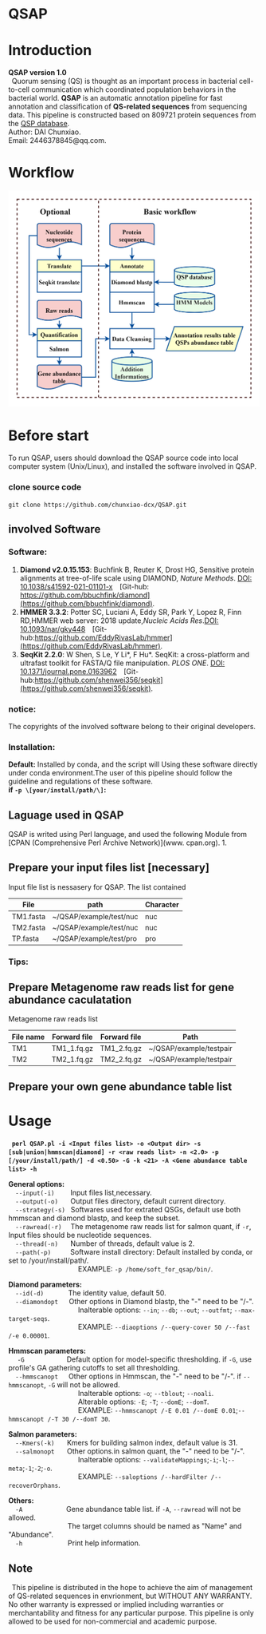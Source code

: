 # QSAP

# Introduction
**QSAP version 1.0**    
&ensp;Quorum sensing (QS) is thought as an important process in bacterial cell-to-cell communication which coordinated population behaviors in the bacterial world. **QSAP** is an automatic annotation pipeline for fast annotation and classification of **QS-related sequences** from sequencing data. This pipeline is constructed based on 809721 protein sequences from the [QSP database](https://github.com/chunxiao-dcx/QSP).  
Author: DAI Chunxiao.  
Email: 2446378845\@qq.com.  

# Workflow
![image](https://github.com/chunxiao-dcx/QSAP/blob/main/QSAPpipeline.png)

# Before start
To run QSAP, users should download the QSAP source code into local computer system (Unix/Linux), and installed the software involved in QSAP.
### clone source code  
`git clone https://github.com/chunxiao-dcx/QSAP.git`  

## involved Software 
### Software:   
1. **Diamond v2.0.15.153**: Buchfink B, Reuter K, Drost HG, Sensitive protein alignments at tree-of-life scale using DIAMOND, *Nature Methods*. [DOI: 10.1038/s41592-021-01101-x](https://doi.org/10.1038/s41592-021-01101-x)&emsp;[Git-hub: https://github.com/bbuchfink/diamond](https://github.com/bbuchfink/diamond).  
2. **HMMER 3.3.2**: Potter SC, Luciani A, Eddy SR, Park Y, 
Lopez R, Finn RD,HMMER web server: 2018 update,*Nucleic Acids Res*.[DOI: 10.1093/nar/gky448](http://doi.org/10.1093/nar/gky448)&emsp;[Git-hub:https://github.com/EddyRivasLab/hmmer](https://github.com/EddyRivasLab/hmmer).  
3. **SeqKit 2.2.0**: 
W Shen, S Le, Y Li\*, F Hu\*. SeqKit: a cross-platform and ultrafast toolkit for FASTA/Q file manipulation. *PLOS ONE*. [DOI: 10.1371/journal.pone.0163962](https://doi.org/10.1371/journal.pone.0163962)&emsp;[Git-hub:https://github.com/shenwei356/seqkit](https://github.com/shenwei356/seqkit).
### notice:
The copyrights of the involved software belong to their original developers.  
### Installation:  
**Default:**
     Installed by conda, and the script will Using these software directly under conda environment.The user of this pipeline should follow the guideline and regulations of these software.  
**if `-p \[your/install/path/\]`:**  

##  Laguage used in QSAP
QSAP is writed using Perl language, and used the following Module from [CPAN (Comprehensive Perl Archive Network)](www. cpan.org).
1. 
## Prepare your input files list [necessary]
Input file list is nessasery for QSAP. The list contained 

File|path| Character
---------|-----------------------|------
TM1.fasta|~/QSAP/example/test/nuc| nuc
TM2.fasta|~/QSAP/example/test/nuc| nuc    
TP.fasta|~/QSAP/example/test/pro| pro

### Tips:

## Prepare Metagenome raw reads list for gene abundance caculatation
Metagenome raw reads list

File name |Forward file|Forward file|Path
---|-----------|-----------|-----------------------
TM1|TM1_1.fq.gz|TM1_2.fq.gz|~/QSAP/example/testpair
TM2|TM2_1.fq.gz|TM2_2.fq.gz|~/QSAP/example/testpair  

## Prepare your own gene abundance table list 

# Usage  
**` perl QSAP.pl -i <Input files list> -o <Output dir> -s [sub|union|hmmscan|diamond] -r <raw reads list> -n <2.0> -p [/your/install/path/] -d <0.50> -G -k <21> -A <Gene abundance table list> -h`**
   
**General options:**  
&emsp;`--input(-i)` &emsp;&emsp;Input files list,necessary.  
&emsp;`--output(-o)` &emsp;&ensp;Output files directory, default current directory.  
&emsp;`--strategy(-s)`&ensp; Softwares used for extrated QSGs, default use both hmmscan and diamond blastp, and keep the subset.  
&emsp;`--rawread(-r)`&ensp;&ensp; The metagenome raw reads list for salmon quant, if `-r`, Input files should be nucleotide sequences.   
&emsp;`--thread(-n)`&emsp;&ensp; Number of threads, default value is 2.  
&emsp;`--path(-p)`&emsp;&ensp;&emsp; Software install directory: Default installed by conda, or set to /your/install/path/.  
&emsp;&emsp;&emsp;&emsp;&emsp;&emsp;&emsp;&emsp;&emsp;&emsp;EXAMPLE: `-p /home/soft_for_qsap/bin/`.  

**Diamond parameters:**  
 &emsp;`--id(-d)`&emsp;&emsp;&emsp;&ensp;The identity value, default 50.  
 &emsp;`--diamondopt`  &ensp;&ensp; Other options in Diamond blastp, the "-" need to be "/-".   
&emsp;&emsp;&emsp;&emsp;&emsp;&emsp;&emsp;&emsp;&emsp;&emsp;Inalterable options: `--in`; `--db`; `--out`; `--outfmt`; `--max-target-seqs`.   
&emsp;&emsp;&emsp;&emsp;&emsp;&emsp;&emsp;&emsp;&emsp;&emsp;EXAMPLE: `--diaoptions /--query-cover 50 /--fast /-e 0.00001`.  

**Hmmscan parameters:**  
 &emsp; `-G` &emsp;&emsp;&emsp;&emsp;&ensp;&ensp;&ensp; Default option for model-specific thresholding. if `-G`, use profile's GA gathering cutoffs to set all thresholding.  
 &emsp;`--hmmscanopt`&emsp;&ensp;Other options in Hmmscan, the "-" need to be "/-". if `--hmmscanopt`, `-G` will not be allowed.  
&emsp;&emsp;&emsp;&emsp;&emsp;&emsp;&emsp;&emsp;&emsp;&emsp;Inalterable options: `-o`; `--tblout`; `--noali`.  
&emsp;&emsp;&emsp;&emsp;&emsp;&emsp;&emsp;&emsp;&emsp;&emsp;Alterable options: `-E`; `-T`; `--domE`; `--domT`.  
&emsp;&emsp;&emsp;&emsp;&emsp;&emsp;&emsp;&emsp;&emsp;&emsp;EXAMPLE: `--hmmscanopt /-E 0.01 /--domE 0.01`;`--hmmscanopt /-T 30 /--domT 30`.

**Salmon parameters:**  
  &emsp;`--Kmers(-k)` &emsp;&ensp;Kmers for building salmon index, default value is 31.  
  &emsp;`--salmonopt`&emsp;&ensp; Other options.in salmon quant, the "-" need to be "/-".  
&emsp;&emsp;&emsp;&emsp;&emsp;&emsp;&emsp;&emsp;&emsp;&emsp;Inalterable options: `--validateMappings`;`-i`;`-l`;`--meta`;`-1`;`-2`;`-o`.  
 &emsp;&emsp;&emsp;&emsp;&emsp;&emsp;&emsp;&emsp;&emsp;&emsp;EXAMPLE: `--saloptions /--hardFilter /--recoverOrphans`.

**Others:**  
 &emsp;`-A` &emsp;&emsp;&emsp;&emsp;&emsp;&emsp;Gene abundance table list. if `-A`, `--rawread` will not be allowed.  
&emsp;&emsp;&emsp;&emsp;&emsp;&emsp;&emsp;&emsp;&ensp;The target columns should be named as "Name" and "Abundance".  
 &emsp;`-h`&emsp;&emsp;&emsp;&emsp;&emsp;&emsp;&ensp;Print help information.

## Note
&ensp;This pipeline is distributed in the hope to achieve the aim of management of QS-related sequences in envrionment, but WITHOUT ANY WARRANTY. No other warranty is expressed or implied including warranties or merchantability and fitness for any particular purpose. This pipeline is only allowed to be used for non-commercial and academic purpose.
